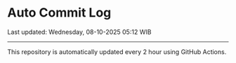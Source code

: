 # Auto Commit Log

Last updated: Wednesday, 08-10-2025 05:12 WIB

---

This repository is automatically updated every 2 hour using GitHub Actions.
